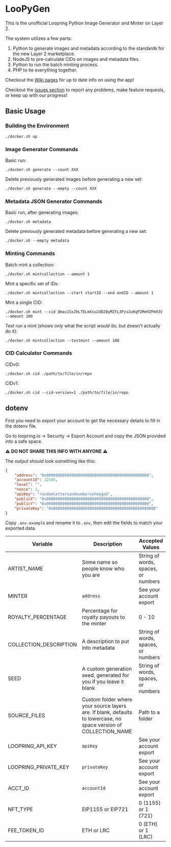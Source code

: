 # LooPyGen

This is the unofficial Loopring Python Image Generator and Minter on Layer 2.

The system utilizes a few parts:

1. Python to generate images and metadata according to the standards for the new Layer 2 marketplace.
2. NodeJS to pre-calculate CIDs on images and metadata files.
3. Python to run the batch minting process.
4. PHP to tie everything together.

Checkout the [Wiki pages](https://github.com/sk33z3r/loopymint2/wiki/Getting-Started) for up to date info on using the app!

Checkout the [issues section](https://github.com/sk33z3r/loopymint2/issues) to report any problems, make feature requests, or keep up with our progress!

## Basic Usage

### Building the Environment

```shell
./docker.sh up
```

### Image Generator Commands

Basic run:

```shell
./docker.sh generate --count XXX
```

Delete previously generated images before generating a new set:

```shell
./docker.sh generate --empty --count XXX
```

### Metadata JSON Generator Commands

Basic run, after generating images:

```shell
./docker.sh metadata
```

Delete previously generated metadata before generating a new set:

```shell
./docker.sh --empty metadata
```

### Minting Commands

Batch mint a collection:

```shell
./docker.sh mintcollection --amount 1
```

Mint a specific set of IDs:

```shell
./docker.sh mintcollection --start startID --end endID --amount 1
```

Mint a single CID:

```shell
./docker.sh mint --cid Qmau1Sx2hLTkLmXsu2dD28yMZtL3Pzs2uKqP2MeHZPm93V --amount 100
```

Test run a mint (shows only what the script _would_ do, but doesn't actually do it):

```shell
./docker.sh mintcollection --testmint --amount 100
```

### CID Calculator Commands

CIDv0:

```shell
./docker.sh cid ./path/to/file/in/repo
```

CIDv1:

```shell
./docker.sh cid --cid-version=1 ./path/to/file/in/repo
```

## dotenv

First you need to export your account to get the necessary details to fill in the dotenv file.

Go to loopring.io -> Security -> Export Account and copy the JSON provided into a safe space.

⚠️ **DO NOT SHARE THIS INFO WITH ANYONE** ⚠️

The output should look something like this:

```json
{
    "address": "0x000000000000000000000000000000000000000000000",
    "accountId": 12345,
    "level": "",
    "nonce": 1,
    "apiKey": "randomlettersandnumbersohmygod",
    "publicX": "0x000000000000000000000000000000000000000000000",
    "publicY": "0x000000000000000000000000000000000000000000000",
    "privateKey": "0x000000000000000000000000000000000000000000000"
}
```

Copy `.env.example` and rename it to `.env`, then edit the fields to match your exported data.

| Variable               | Description                                                                                                      | Accepted Values                     |
|------------------------|------------------------------------------------------------------------------------------------------------------|-------------------------------------|
| ARTIST_NAME            | Some name so people know who you are                                                                             | String of words, spaces, or numbers |
| MINTER                 | `address`                                                                                                        | See your account export             |
| ROYALTY_PERCENTAGE     | Percentage for royalty payouts to the minter                                                                     | 0 - 10                              |
| COLLECTION_DESCRIPTION | A description to put into metadata                                                                               | String of words, spaces, or numbers |
| SEED                   | A custom generation seed, generated for you if you leave it blank                                                | String of words, spaces, or numbers |
| SOURCE_FILES           | Custom folder where your source layers are. If blank, defaults to lowercase, no space version of COLLECTION_NAME | Path to a folder                    |
| LOOPRING_API_KEY       | `apiKey`                                                                                                         | See your account export             |
| LOOPRING_PRIVATE_KEY   | `privateKey`                                                                                                     | See your account export             |
| ACCT_ID                | `accountId`                                                                                                      | See your account export             |
| NFT_TYPE               | EIP1155 or EIP721                                                                                                | 0 (1155) or 1 (721)                 |
| FEE_TOKEN_ID           | ETH or LRC                                                                                                       | 0 (ETH) or 1 (LRC)                  |
